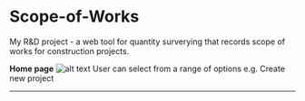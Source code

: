 # Scope-of-Works
My R&amp;D project - 
a web tool for quantity surverying that records scope of works for construction projects.

<b>Home page</b>
![alt text](https://github.com/ray314/Scope-of-Works/blob/main/images/home%20page.png)
User can select from a range of options e.g. Create new project

---




